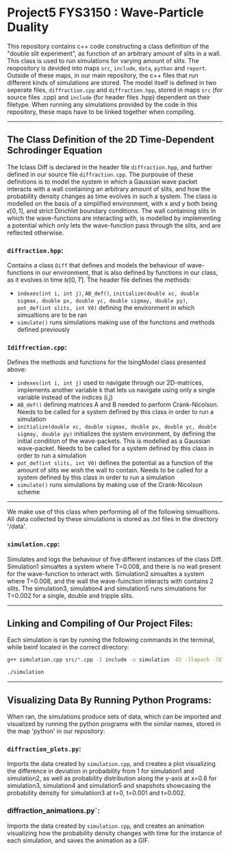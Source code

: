 # Project5 FYS3150 : Wave-Particle Duality

This repository contains c++ code constructing a class definition of the "double slit experiment", as function of an arbitrary amount of slits in a wall. This class is used to run simulations for varying amount of slits. The reopository is devided into maps `src`, `include`, `data`, `python` and `report`. Outside of these maps, in our main repository, the c++ files that run different kinds of simulations are stored. The model itself is defined in two seperate files, `diffraction.cpp` and `diffraction.hpp`, stored in maps `src` (for source files .cpp) and  `include` (for header files .hpp) dependent on their filetype. When running any simulations provided by the code in this repository, these maps have to be linked together when compiling.


----------------------
## The Class Definition of the 2D Time-Dependent Schrodinger Equation
The Iclass Diff is declared in the header file `diffraction.hpp`, and further defined in our source file `diffraction.cpp`. The purpouse of these definitions is to model the system in which a Gaussian wave packet interacts with a wall containing an arbitrary amount of slits, and how the probability density changes as time evolves in such a system. The class is modelled on the basis of a simplified environment, with x and y both being $\epsilon [0,1]$, and strict Dirichlet boundary conditions. The wall containing slits in which the wave-functions are interacting with, is modelled by implementing a potential which only lets the wave-function pass through the slits, and are reflected otherwise. 


### `diffraction.hpp`:
Contains a class `Diff` that defines and models the behaviour of wave-functions in our environment, that is also defined by functions in our class, as it evolves in time $t\epsilon [0,T]$.
The header file defines the methods:
 * `indexes(int i, int j)`, `AB_def()`, `initialize(double xc, double sigmax, double px, double yc, double sigmay, double py)`, `pot_def(int slits, int V0)` defining the environment in which simualtions are to be ran
 * `simulate()` runs simulations making use of the functions and methods defined previously

### `Idiffrection.cpp`:
Defines the methods and functions for the IsingModel class presented above: 
 * `indexes(int i, int j)` used to navigate through our 2D-matrices, implements another variable k that lets us navigate using only a single variable instead of the indices (i,j)
 * `AB_def()` defining matrices A and B needed to perform Crank-Nicolson. Needs to be called for a system defined by this class in order to run a simulation
 * `initialize(double xc, double sigmax, double px, double yc, double sigmay, double py)` initializes the system environment, by defining the initial condition of the wave-packets. This is modelled as a Gaussian wave-packet. Needs to be called for a system defined by this class in order to run a simulation
 * `pot_def(int slits, int V0)` defines the potential as a function of the amount of slits we wish the wall to contain. Needs to be called for a system defined by this class in order to run a simulation
 * `simulate()` runs simulations by making use of the Crank-Nicolson scheme



----------------------

We make use of this class when performing all of the following simualtions. All data collected by these simulations is stored as .txt files in the directory '/data'. 

### `simulation.cpp`:
Simulates and logs the behaviour of five different instances of the class Diff. Simulation1 simualtes a system where T=0.008, and there is no wall present for the wave-function to interact with. Simulation2 simualtes a system where T=0.008, and the wall the wave-fuinction interacts with contains 2 slits. The simulation3, simulation4 and simulation5 runs simulations for T=0.002 for a single, double and tripple slits. 

--------------------

## Linking and Compiling of Our Project Files:
Each simulation is ran by running the following commands in the terminal, while beinf located in the correct directory:

```sh
g++ simulation.cpp src/*.cpp -I include -o simulation -O2 -llapack -lblas -larmadillo

```
```sh
./simulation
```

----------------------

## Visualizing Data By Running Python Programs:
When ran, the simulations produce sets of data, which can be imported and visualized by running the python programs with the similar names, stored in the map 'python' in our repository: 

### `diffraction_plots.py`:
Imports the data created by `simulation.cpp`, and creates a plot visualizing the difference in deviation in probaibility from 1 for simulation1 and simulation2, as well as probability distribution along the y-axis at x=0.8 for simulation3, simulation4 and simulation5 and snapshots showcasing the probability density for simulatiion3 at t=0, t=0.001 and t=0.002.

### diffraction_animations.py`:
Imports the data created by `simulation.cpp`, and creates an animation visualizing how the probability density changes with time for the instance of each simulation, and saves the animation as a GIF. 



